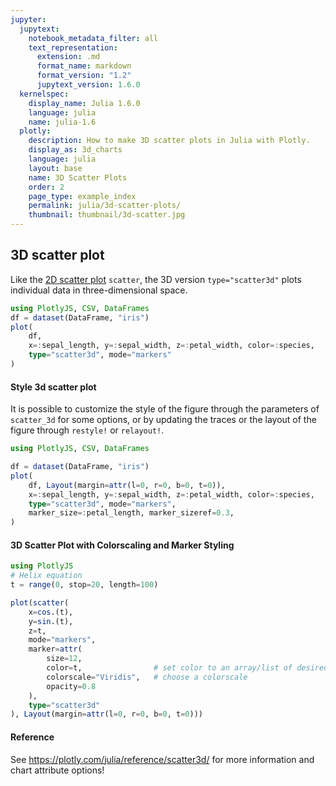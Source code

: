 ```yaml
---
jupyter:
  jupytext:
    notebook_metadata_filter: all
    text_representation:
      extension: .md
      format_name: markdown
      format_version: "1.2"
      jupytext_version: 1.6.0
  kernelspec:
    display_name: Julia 1.6.0
    language: julia
    name: julia-1.6
  plotly:
    description: How to make 3D scatter plots in Julia with Plotly.
    display_as: 3d_charts
    language: julia
    layout: base
    name: 3D Scatter Plots
    order: 2
    page_type: example_index
    permalink: julia/3d-scatter-plots/
    thumbnail: thumbnail/3d-scatter.jpg
---
```


## 3D scatter plot

Like the [2D scatter plot](https://plotly.com/julia/line-and-scatter/) `scatter`, the 3D version `type="scatter3d"` plots individual data in three-dimensional space.

```julia
using PlotlyJS, CSV, DataFrames
df = dataset(DataFrame, "iris")
plot(
    df,
    x=:sepal_length, y=:sepal_width, z=:petal_width, color=:species,
    type="scatter3d", mode="markers"
)
```

#### Style 3d scatter plot

It is possible to customize the style of the figure through the parameters of `scatter_3d` for some options, or by updating the traces or the layout of the figure through `restyle!` or `relayout!`.

```julia
using PlotlyJS, CSV, DataFrames

df = dataset(DataFrame, "iris")
plot(
    df, Layout(margin=attr(l=0, r=0, b=0, t=0)),
    x=:sepal_length, y=:sepal_width, z=:petal_width, color=:species,
    type="scatter3d", mode="markers",
    marker_size=:petal_length, marker_sizeref=0.3,
)
```

#### 3D Scatter Plot with Colorscaling and Marker Styling

```julia
using PlotlyJS
# Helix equation
t = range(0, stop=20, length=100)

plot(scatter(
    x=cos.(t),
    y=sin.(t),
    z=t,
    mode="markers",
    marker=attr(
        size=12,
        color=t,                # set color to an array/list of desired values
        colorscale="Viridis",   # choose a colorscale
        opacity=0.8
    ),
    type="scatter3d"
), Layout(margin=attr(l=0, r=0, b=0, t=0)))
```

#### Reference

See https://plotly.com/julia/reference/scatter3d/ for more information and chart attribute options!
